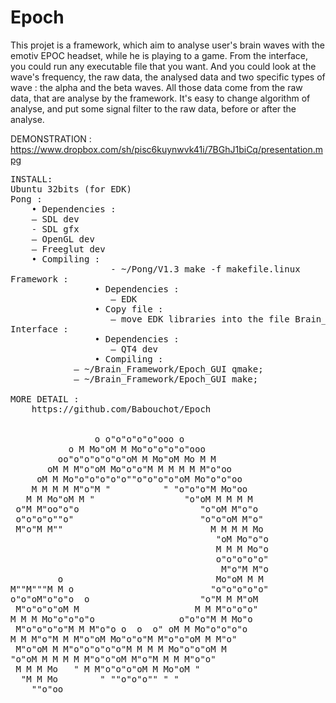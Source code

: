 Epoch
=====

This projet is a framework, which aim to analyse user's brain waves with the emotiv EPOC headset, while he is playing to a game. From the interface, you could run any executable file that you want. And you could look at the wave's frequency, the raw data, the analysed data and two specific types of wave : the alpha and the beta waves. All those data come from the raw data, that are analyse by the framework. It's easy to change algorithm of analyse, and put some signal filter to the raw data, before or after the analyse.

DEMONSTRATION : 
	https://www.dropbox.com/sh/pisc6kuynwvk41i/7BGhJ1biCq/presentation.mpg

<pre>
INSTALL:
Ubuntu 32bits (for EDK)
Pong :
    • Dependencies :
	– SDL dev
	- SDL gfx
	– OpenGL dev
	– Freeglut dev
	• Compiling : 
                   - ~/Pong/V1.3 make -f makefile.linux
Framework :
                • Dependencies :
                   – EDK
                • Copy file :
                   – move EDK libraries into the file Brain_Framework/lib/
Interface :
                • Dependencies :
                   – QT4 dev
                • Compiling :
			– ~/Brain_Framework/Epoch_GUI qmake;
			– ~/Brain_Framework/Epoch_GUI make;

MORE DETAIL :
	https://github.com/Babouchot/Epoch


                o o"o"o"o"o"ooo o
           o M Mo"oM M Mo"o"o"o"o"ooo
         oo"o"o"o"o"o"oM M Mo"oM Mo M M
       oM M M"o"oM Mo"o"o"M M M M M M"o"oo
     oM M Mo"o"o"o"o"o""o"o"o"o"oM Mo"o"o"oo
    M M M M M"o"M "          " "o"o"o"M Mo"oo
   M M Mo"oM M "                 "o"oM M M M M
 o"M M"oo"o"o                       "o"oM M"o"o
 o"o"o"o""o"                        "o"o"oM M"o"
 M"o"M M""                            M M M M Mo
                                       "oM Mo"o"o
                                       M M M Mo"o
                                       o"o"o"o"o"
                                        M"o"M M"o
         o                             Mo"oM M M
M""M"""M M o                          "o"o"o"o"o"
o"o"oM"o"o"o  o                     "o"M M M"oM
 M"o"o"o"oM M                      M M M"o"o"o"
M M M Mo"o"o"o"o                o"o"o"M M Mo"o
 M"o"o"o"o"M M M"o"o o  o  o" oM M Mo"o"o"o"o
M M M"o"M M M"o"oM Mo"o"o"M M"o"o"oM M M"o"
 M"o"oM M M"o"o"o"o"o"M M M M Mo"o"o"oM M
"o"oM M M M M M"o"o"oM M"o"M M M M"o"o"
 M M M Mo   " M M"o"o"o"oM M Mo"oM "
  "M M Mo        " ""o"o"o"" " "
    ""o"oo


</pre>
